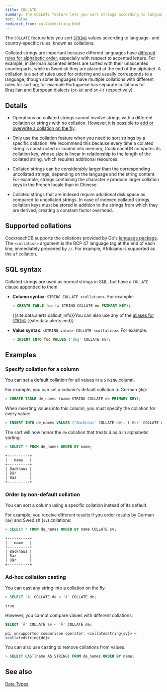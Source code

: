 ```yaml
---
title: COLLATE
summary: The COLLATE feature lets you sort strings according to language- and country-specific rules.
toc: false
redirect_from: collatedstring.html
---
```


The `COLLATE` feature lets you sort [`STRING`](string.html) values according to language- and country-specific rules, known as collations.

Collated strings are important because different languages have [different rules for alphabetic order](https://en.wikipedia.org/wiki/Alphabetical_order#Language-specific_conventions), especially with respect to accented letters. For example, in German accented letters are sorted with their unaccented counterparts, while in Swedish they are placed at the end of the alphabet. A collation is a set of rules used for ordering and usually corresponds to a language, though some languages have multiple collations with different rules for sorting; for example Portuguese has separate collations for Brazilian and European dialects (`pt-BR` and `pt-PT` respectively).

<div id="toc"></div>

## Details

- Operations on collated strings cannot involve strings with a different collation or strings with no collation. However, it is possible to <a href="#ad-hoc-collation-casting">add or overwrite a collation on the fly</a>.

- Only use the collation feature when you need to sort strings by a specific collation. We recommend this because every time a collated string is constructed or loaded into memory, CockroachDB computes its collation key, whose size is linear in relationship to the length of the collated string, which requires additional resources.

- Collated strings can be considerably larger than the corresponding uncollated strings, depending on the language and the string content. For example, strings containing the character `é` produce larger collation keys in the French locale than in Chinese.

- Collated strings that are indexed require additional disk space as compared to uncollated strings. In case of indexed collated strings, collation keys must be stored in addition to the strings from which they are derived, creating a constant factor overhead.

## Supported collations

CockroachDB supports the collations provided by Go's [language package](https://godoc.org/golang.org/x/text/language#Tag). The `<collation>` argument is the BCP 47 language tag at the end of each line, immediately preceded by `//`. For example, Afrikaans is supported as the `af` collation.

## SQL syntax

Collated strings are used as normal strings in SQL, but have a `COLLATE` clause appended to them.

- **Column syntax**: `STRING COLLATE <collation>`. For example:

    ~~~ sql
    > CREATE TABLE foo (a STRING COLLATE en PRIMARY KEY);
    ~~~

    {{site.data.alerts.callout_info}}You can also use any of the <a href="string.html#aliases">aliases for <code>STRING</code></a>.{{site.data.alerts.end}}

- **Value syntax**: `<STRING value> COLLATE <collation>`. For example:

    ~~~ sql
    > INSERT INTO foo VALUES ('dog' COLLATE en);
    ~~~

## Examples

### Specify collation for a column

You can set a default collation for all values in a `STRING` column.

For example, you can set a column's default collation to German (`de`):

~~~ sql
> CREATE TABLE de_names (name STRING COLLATE de PRIMARY KEY);
~~~

When inserting values into this column, you must specify the collation for every value:

~~~ sql
> INSERT INTO de_names VALUES ('Backhaus' COLLATE de), ('Bär' COLLATE de), ('Baz' COLLATE de);
~~~

The sort will now honor the `de` collation that treats *ä* as *a* in alphabetic sorting:

~~~ sql
> SELECT * FROM de_names ORDER BY name;
~~~
~~~
+----------+
|   name   |
+----------+
| Backhaus |
| Bär      |
| Baz      |
+----------+
~~~

### Order by non-default collation

You can sort a column using a specific collation instead of its default.

For example, you receive different results if you order results by German (`de`) and Swedish (`sv`) collations:

~~~ sql
> SELECT * FROM de_names ORDER BY name COLLATE sv;
~~~
~~~
+----------+
|   name   |
+----------+
| Backhaus |
| Baz      |
| Bär      |
+----------+
~~~

### Ad-hoc collation casting

You can cast any string into a collation on the fly.

~~~ sql
> SELECT 'A' COLLATE de < 'Ä' COLLATE de;
~~~
~~~
true
~~~

However, you cannot compare values with different collations:

~~~ sql
SELECT 'Ä' COLLATE sv < 'Ä' COLLATE de;
~~~
~~~
pq: unsupported comparison operator: <collatedstring{sv}> < <collatedstring{de}>
~~~

You can also use casting to remove collations from values.

~~~ sql
> SELECT CAST(name AS STRING) FROM de_names ORDER BY name;
~~~

## See also

[Data Types](data-types.html)
